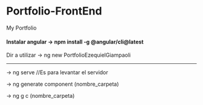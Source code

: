 # Portfolio-FrontEnd

My Portfolio

#### Instalar angular -> npm install -g @angular/cli@latest

Dir a utilizar -> ng new PortfolioEzequielGiampaoli

---

-> ng serve //Es para levantar el servidor

<!-- //Comando para crear un componente nuevo -->

-> ng generate component (nombre_carpeta)

<!-- //Comando abreviado para crear un componente nuevo -->

-> ng g c (nombre_carpeta)
